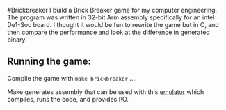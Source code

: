 #Brickbreaker
I build a Brick Breaker game for my computer engineering. The program was written in 32-bit Arm assembly specifically for an intel De1-Soc board. I thought it would be fun to rewrite the game but in C, and then compare the performance and look at the difference in generated binary.




## Running the game:
Compile the game with `make brickbreaker` ....


Make generates assembly that can be used with this [emulator] which compiles, runs the code, and provides I\O.














[emulator]: https://cpulator.01xz.net/?sys=arm-de1soc